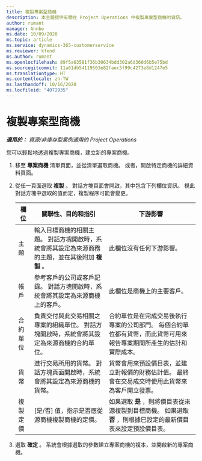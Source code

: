 ```yaml
---
title: 複製專案型商機
description: 本主題提供有關在 Project Operations 中複製專案型商機的資訊。
author: rumant
manager: Annbe
ms.date: 10/09/2020
ms.topic: article
ms.service: dynamics-365-customerservice
ms.reviewer: kfend
ms.author: rumant
ms.openlocfilehash: 89f5a63581f36b30634bdd302a6d360d6b5e75bd
ms.sourcegitcommit: 11a61db54119503e82faec5f99c4273e8d1247e5
ms.translationtype: HT
ms.contentlocale: zh-TW
ms.lasthandoff: 10/16/2020
ms.locfileid: "4072935"
---
```

# <a name="copy-project-based-opportunities"></a>複製專案型商機

_**適用於：** 資源/非庫存型案例適用的 Project Operations_


您可以輕鬆地透過複製專案商機，建立新的專案商機。 

1. 移至 **專案商機** 清單頁面，並從清單選取商機。 或者，開啟特定商機的詳細資料頁面。 
2. 從任一頁面選取 **複製** 。 對話方塊頁面會開啟，其中包含下列欄位資訊。 視此對話方塊中選取的值而定，複製程序可能會變更。

    | **欄位** | **關聯性、目的和指引** | **下游影響** |
    | --- | --- | --- |
    | 主題 | 輸入目標商機的相關主題。 對話方塊開啟時，系統會將其設定為來源商務的主題，並在其後附加 **複製** 。 | 此欄位沒有任何下游影響。 |
    | 帳戶 | 參考客戶的公司或客戶記錄。 對話方塊開啟時，系統會將其設定為來源商機上的客戶。 | 此欄位是商機上的主要客戶。 |
    | 合約單位 | 負責交付與此交易相關之專案的組織單位。 對話方塊開啟時，系統會將其設定為來源商機的合約單位。 | 合約單位是在完成交易後執行專案的公司部門。 每個合約單位都有貨幣，而此貨幣可用來報告專案期間所產生的估計和實際成本。 |
    | 貨幣 | 進行交易所用的貨幣。 對話方塊頁面開啟時，系統會將其設定為來源商機的貨幣。 | 貨幣會用來預設價目表，並建立對報價的財務估計值。 最終會在交易成交時使用此貨幣來為客戶開立發票。 |
    | 複製定價 | [是/否] 值，指示是否應從源商機複製商機的定價。 | 如果選取 **是** ，則將價目表從來源複製到目標商機。 如果選取 **否** ，則根據已設定的最新價目表來設定預設價目表。 |

3. 選取 **確定** 。 系統會根據選取的參數建立專案商機的複本，並開啟新的專案商機。
